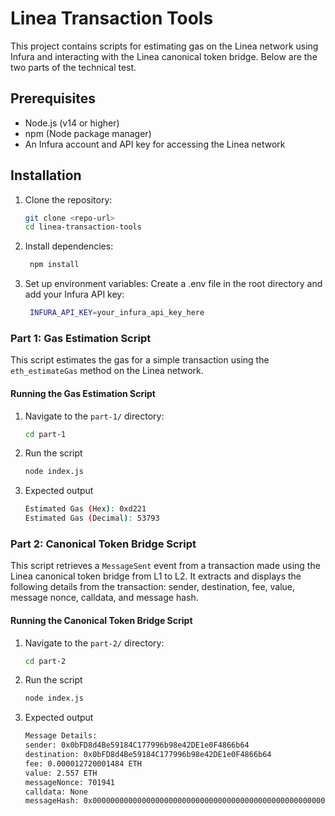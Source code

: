 # Linea Transaction Tools

This project contains scripts for estimating gas on the Linea network using Infura and interacting with the Linea canonical token bridge. Below are the two parts of the technical test.

## Prerequisites
- Node.js (v14 or higher)
- npm (Node package manager)
- An Infura account and API key for accessing the Linea network

## Installation

1. Clone the repository:
   ```bash
   git clone <repo-url>
   cd linea-transaction-tools
   
2. Install dependencies:
   ```bash
    npm install

3. Set up environment variables: Create a .env file in the root directory and add your Infura API key:
   ```bash
    INFURA_API_KEY=your_infura_api_key_here

### Part 1: Gas Estimation Script

This script estimates the gas for a simple transaction using the `eth_estimateGas` method on the Linea network.

#### Running the Gas Estimation Script

1. Navigate to the `part-1/` directory:
   ```bash
   cd part-1
2. Run the script
   ```bash
   node index.js
3. Expected output
   ```bash
   Estimated Gas (Hex): 0xd221
   Estimated Gas (Decimal): 53793

### Part 2: Canonical Token Bridge Script

This script retrieves a `MessageSent` event from a transaction made using the Linea canonical token bridge from L1 to L2. It extracts and displays the following details from the transaction: sender, destination, fee, value, message nonce, calldata, and message hash.

#### Running the Canonical Token Bridge Script

1. Navigate to the `part-2/` directory:
   ```bash
   cd part-2
2. Run the script
   ```bash
   node index.js
3. Expected output
   ```bash
   Message Details:
   sender: 0x0bFD8d4Be59184C177996b98e42DE1e0F4866b64
   destination: 0x0bFD8d4Be59184C177996b98e42DE1e0F4866b64
   fee: 0.000012720001484 ETH
   value: 2.557 ETH
   messageNonce: 701941
   calldata: None
   messageHash: 0x0000000000000000000000000000000000000000000000000000000000000000
